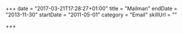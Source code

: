 +++
date = "2017-03-21T17:28:27+01:00"
title = "Mailman"
endDate = "2013-11-30"
startDate = "2011-05-01"
category = "Email"
skillUrl = ""

+++

